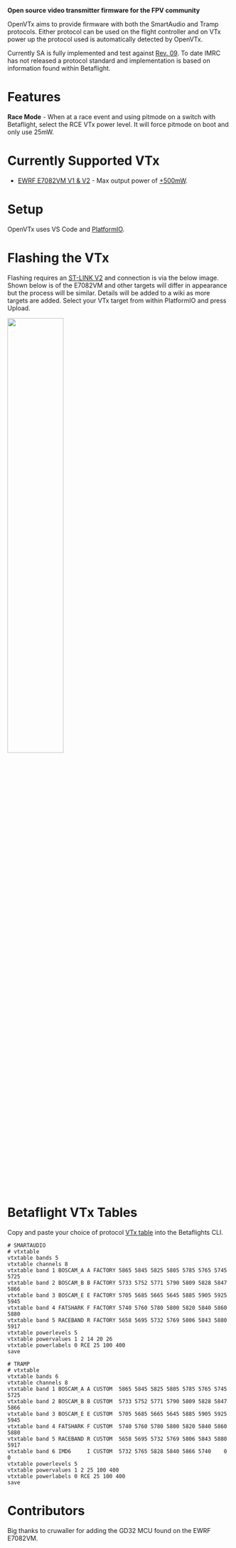 **Open source video transmitter firmware for the FPV community**

OpenVTx aims to provide firmware with both the SmartAudio and Tramp protocols.  Either protocol can be used on the flight controller and on VTx power up the protocol used is automatically detected by OpenVTx.

Currently SA is fully implemented and test against [Rev. 09](https://www.team-blacksheep.com/tbs_smartaudio_rev09.pdf).  To date IMRC has not released a protocol standard and implementation is based on information found within Betaflight.

# Features

**Race Mode** - When at a race event and using pitmode on a switch with Betaflight, select the RCE VTx power level.  It will force pitmode on boot and only use 25mW.


# Currently Supported VTx
- [EWRF E7082VM V1 & V2](https://www.aliexpress.com/wholesale?catId=0&initiative_id=SB_20210125211126&SearchText=EWRF+E7082VM) - Max output power of [+500mW](img/EWRF_E7082VM_500mW.jpg).

# Setup
OpenVTx uses VS Code and [PlatformIO](https://platformio.org/platformio-ide).

# Flashing the VTx
Flashing requires an [ST-LINK V2](https://www.aliexpress.com/wholesale?catId=0&initiative_id=SB_20210125211035&SearchText=ST-LINK+V2) and connection is via the below image.  Shown below is of the E7082VM and other targets will differ in appearance but the process will be similar.  Details will be added to a wiki as more targets are added.  Select your VTx target from within PlatformIO and press Upload.

<img src="img/st_link_connection.png" width="50%">

# Betaflight VTx Tables

Copy and paste your choice of protocol [VTx table](https://github.com/betaflight/betaflight/wiki/VTX-tables) into the Betaflights CLI.

```
# SMARTAUDIO
# vtxtable
vtxtable bands 5
vtxtable channels 8
vtxtable band 1 BOSCAM_A A FACTORY 5865 5845 5825 5805 5785 5765 5745 5725
vtxtable band 2 BOSCAM_B B FACTORY 5733 5752 5771 5790 5809 5828 5847 5866
vtxtable band 3 BOSCAM_E E FACTORY 5705 5685 5665 5645 5885 5905 5925 5945
vtxtable band 4 FATSHARK F FACTORY 5740 5760 5780 5800 5820 5840 5860 5880
vtxtable band 5 RACEBAND R FACTORY 5658 5695 5732 5769 5806 5843 5880 5917
vtxtable powerlevels 5
vtxtable powervalues 1 2 14 20 26
vtxtable powerlabels 0 RCE 25 100 400
save
```
```
# TRAMP
# vtxtable
vtxtable bands 6
vtxtable channels 8
vtxtable band 1 BOSCAM_A A CUSTOM  5865 5845 5825 5805 5785 5765 5745 5725
vtxtable band 2 BOSCAM_B B CUSTOM  5733 5752 5771 5790 5809 5828 5847 5866
vtxtable band 3 BOSCAM_E E CUSTOM  5705 5685 5665 5645 5885 5905 5925 5945
vtxtable band 4 FATSHARK F CUSTOM  5740 5760 5780 5800 5820 5840 5860 5880
vtxtable band 5 RACEBAND R CUSTOM  5658 5695 5732 5769 5806 5843 5880 5917
vtxtable band 6 IMD6     I CUSTOM  5732 5765 5828 5840 5866 5740    0    0
vtxtable powerlevels 5
vtxtable powervalues 1 2 25 100 400
vtxtable powerlabels 0 RCE 25 100 400
save
```

# Contributors

Big thanks to cruwaller for adding the GD32 MCU found on the EWRF E7082VM.
